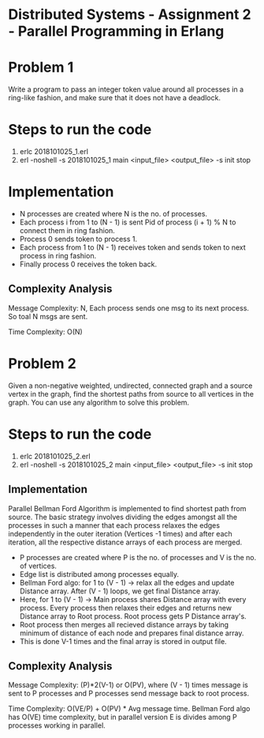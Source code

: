 # Distributed Systems - Assignment 2 - Parallel Programming in Erlang

# Problem 1

Write a program to pass an integer token value around all processes in a ring-like fashion, and make sure that it does not have a deadlock.

# Steps to run the code

1. erlc 2018101025_1.erl
2. erl -noshell -s 2018101025_1 main <input_file> <output_file> -s init stop

# Implementation

- N processes are created where N is the no. of processes.
- Each process i from 1 to (N - 1) is sent Pid of process (i + 1) % N to connect them in ring fashion.
- Process 0 sends token to process 1.
- Each process from 1 to (N - 1) receives token and sends token to next process in ring fashion.
- Finally process 0 receives the token back.

## Complexity Analysis

Message Complexity: N, Each process sends one msg to its next process. So toal N msgs are sent.

Time Complexity: O(N)

# Problem 2

Given a non-negative weighted, undirected, connected graph and a source vertex in the graph, find the shortest paths from source to all vertices in the graph. You can use any algorithm to solve this problem.

# Steps to run the code

1. erlc 2018101025_2.erl
2. erl -noshell -s 2018101025_2 main <input_file> <output_file> -s init stop

## Implementation

Parallel Bellman Ford Algorithm is implemented to find shortest path from source. The basic strategy involves dividing the edges amongst all the processes in such a manner that each process relaxes the edges independently in the outer iteration (Vertices -1 times) and after each iteration, all the respective distance arrays of each process are merged.

- P processes are created where P is the no. of processes and V is the no. of vertices.
- Edge list is distributed among processes equally.
- Bellman Ford algo: for 1 to (V - 1) -> relax all the edges and update Distance array. After (V - 1) loops, we get final Distance array.
- Here, for 1 to (V - 1) -> Main process shares Distance array with every process. Every process then relaxes their edges and returns new Distance array to Root process. Root process gets P Distance array's.
- Root process then merges all recieved distance arrays by taking minimum of distance of each node and prepares final distance array.
- This is done V-1 times and the final array is stored in output file.

## Complexity Analysis

Message Complexity: (P)\*2(V-1) or O(PV),
where (V - 1) times message is sent to P processes and P processes send message back to root process.

Time Complexity: O(VE/P) + O(PV) \* Avg message time.
Bellman Ford algo has O(VE) time complexity, but in parallel version E is divides among P processes working in parallel.

